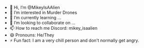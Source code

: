 - 👋 Hi, I’m @MikeyIsAAlien
- 👀 I’m interested in Murder Drones
- 🌱 I’m currently learning ...
- 💞️ I’m looking to collaborate on ...
- 📫 How to reach me Discord: mikey_isaalien
- 😄 Pronouns: He/They
- ⚡ Fun fact: I am a very chill person and don't normally get angry.

<!---
MikeyIsAAlien/MikeyIsAAlien is a ✨ special ✨ repository because its `README.md` (this file) appears on your GitHub profile.
You can click the Preview link to take a look at your changes.
--->
